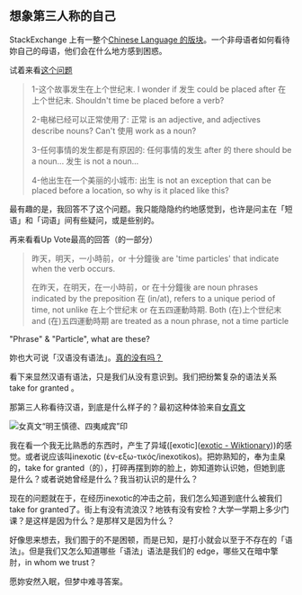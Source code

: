 ## 想象第三人称的自己

StackExchange 上有一整个[Chinese Language 的版块](https://chinese.stackexchange.com/)。一个非母语者如何看待妳自己的母语，他们会在什么地方感到困惑。

试着来看[这个问题](https://chinese.stackexchange.com/questions/44145/i-do-not-really-understand-the-word-order-in-these-four-examples)

> 1-这个故事发生在上个世纪末. I wonder if 发生 could be placed after 在上个世纪末. Shouldn't time be placed before a verb?
>
> 2-电梯已经可以正常使用了: 正常 is an adjective, and adjectives describe nouns? Can't 使用 work as a noun?
>
> 3-任何事情的发生都是有原因的: 任何事情的发生 after 的 there should be a noun... 发生 is not a noun...
>
> 4-他出生在一个美丽的小城市: 出生 is not an exception that can be placed before a location, so why is it placed like this?

最有趣的是，我回答不了这个问题。我只能隐隐约约地感觉到，也许是问主在「短语」和「词语」间有些疑问，或是些别的。

再来看看Up Vote最高的回答（的一部分）

>昨天，明天，一小時前，or 十分鐘後 are 'time particles' that indicate when the verb occurs.
>
>在昨天，在明天，在一小時前，or 在十分鐘後 are noun phrases indicated by the preposition 在 (in/at), refers to a unique period of time, not unlike 在上个世纪末 or 在五四運動時期. Both (在)上个世纪末 and (在)五四運動時期 are treated as a noun phrase, not a time particle

"Phrase" & "Particle", what are these?

妳也大可说「汉语没有语法」。[真的没有吗？](https://www.zhihu.com/question/37304421 "汉语究竟有没有语法？- 知乎")

看下来显然汉语有语法，只是我们从没有意识到。我们把纷繁复杂的语法关系 take for granted 。

那第三人称看待汉语，到底是什么样子的？最初这种体验来自[女真文](https://zh.wikipedia.org/wiki/女真文)

![女真文“明王慎德、四夷咸宾”印](\../../static/images/1024px-Bushell_Juchen_21.svg.png)

我在看一个我无比熟悉的东西时，产生了异域([exotic]([exotic - Wiktionary](https://en.wiktionary.org/wiki/exotic)))的感觉。或者说应该叫inexotic (ἐν-εξω-τικός/inexotikos)。把妳熟知的，奉为圭臬的，take for granted（的），打碎再摆到妳的脸上，妳知道妳认识她，但她到底是什么？或者说她曾经是什么？我当初认识的是什么？

现在的问题就在于，在经历inexotic的冲击之前，我们怎么知道到底什么被我们take for granted了。街上有没有流浪汉？地铁有没有安检？大学一学期上多少门课？是这样是因为什么？是那样又是因为什么？

好像思来想去，我们囿于的不是困顿，而是已知，是打小就会以至于不存在的「语法」。但是我们又怎么知道哪些「语法」语法是我们的 edge，哪些又在暗中擎肘，in whom we trust？

愿妳安然入眠，但梦中难寻答案。